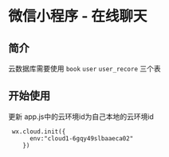 # 微信小程序 - 在线聊天

## 简介
云数据库需要使用 `book` `user` `user_recore` 三个表

## 开始使用
更新 app.js中的云环境id为自己本地的云环境id
```
 wx.cloud.init({
      env:"cloud1-6gqy49slbaaeca02"
    })
```

